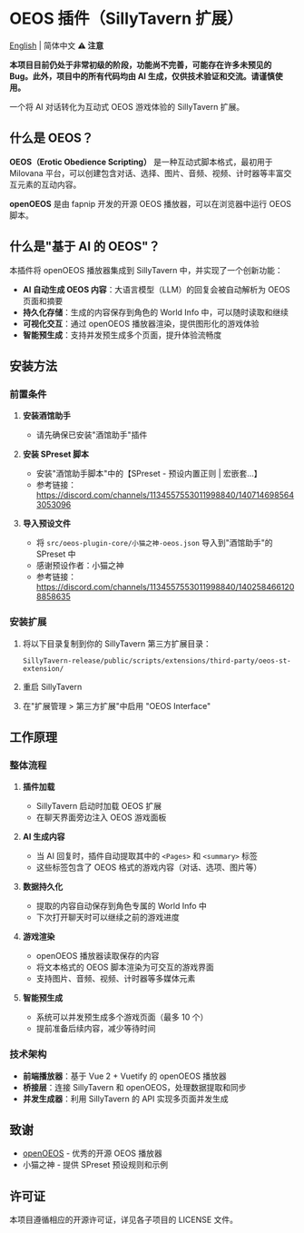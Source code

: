 # OEOS 插件（SillyTavern 扩展）

[English](README.md) | 简体中文
**⚠️ 注意**

**本项目目前仍处于非常初级的阶段，功能尚不完善，可能存在许多未预见的 Bug。此外，项目中的所有代码均由 AI 生成，仅供技术验证和交流。请谨慎使用。**

一个将 AI 对话转化为互动式 OEOS 游戏体验的 SillyTavern 扩展。


## 什么是 OEOS？

**OEOS（Erotic Obedience Scripting）** 是一种互动式脚本格式，最初用于 Milovana 平台，可以创建包含对话、选择、图片、音频、视频、计时器等丰富交互元素的互动内容。

**openOEOS** 是由 fapnip 开发的开源 OEOS 播放器，可以在浏览器中运行 OEOS 脚本。

## 什么是"基于 AI 的 OEOS"？

本插件将 openOEOS 播放器集成到 SillyTavern 中，并实现了一个创新功能：

- **AI 自动生成 OEOS 内容**：大语言模型（LLM）的回复会被自动解析为 OEOS 页面和摘要
- **持久化存储**：生成的内容保存到角色的 World Info 中，可以随时读取和继续
- **可视化交互**：通过 openOEOS 播放器渲染，提供图形化的游戏体验
- **智能预生成**：支持并发预生成多个页面，提升体验流畅度

## 安装方法

### 前置条件

1. **安装酒馆助手**
   - 请先确保已安装"酒馆助手"插件

2. **安装 SPreset 脚本**
   - 安装"酒馆助手脚本"中的【SPreset - 预设内置正则 | 宏嵌套…】
   - 参考链接：https://discord.com/channels/1134557553011998840/1407146985643053096

3. **导入预设文件**
   - 将 `src/oeos-plugin-core/小猫之神-oeos.json` 导入到"酒馆助手"的 SPreset 中
   - 感谢预设作者：小猫之神
   - 参考链接：https://discord.com/channels/1134557553011998840/1402584661208858635

### 安装扩展

1. 将以下目录复制到你的 SillyTavern 第三方扩展目录：
   ```
   SillyTavern-release/public/scripts/extensions/third-party/oeos-st-extension/
   ```

2. 重启 SillyTavern

3. 在"扩展管理 > 第三方扩展"中启用 "OEOS Interface"

## 工作原理

### 整体流程

1. **插件加载**
   - SillyTavern 启动时加载 OEOS 扩展
   - 在聊天界面旁边注入 OEOS 游戏面板

2. **AI 生成内容**
   - 当 AI 回复时，插件自动提取其中的 `<Pages>` 和 `<summary>` 标签
   - 这些标签包含了 OEOS 格式的游戏内容（对话、选项、图片等）

3. **数据持久化**
   - 提取的内容自动保存到角色专属的 World Info 中
   - 下次打开聊天时可以继续之前的游戏进度

4. **游戏渲染**
   - openOEOS 播放器读取保存的内容
   - 将文本格式的 OEOS 脚本渲染为可交互的游戏界面
   - 支持图片、音频、视频、计时器等多媒体元素

5. **智能预生成**
   - 系统可以并发预生成多个游戏页面（最多 10 个）
   - 提前准备后续内容，减少等待时间

### 技术架构

- **前端播放器**：基于 Vue 2 + Vuetify 的 openOEOS 播放器
- **桥接层**：连接 SillyTavern 和 openOEOS，处理数据提取和同步
- **并发生成器**：利用 SillyTavern 的 API 实现多页面并发生成

## 致谢

- [openOEOS](https://github.com/fapnip/openeos) - 优秀的开源 OEOS 播放器
- 小猫之神 - 提供 SPreset 预设规则和示例

## 许可证

本项目遵循相应的开源许可证，详见各子项目的 LICENSE 文件。

